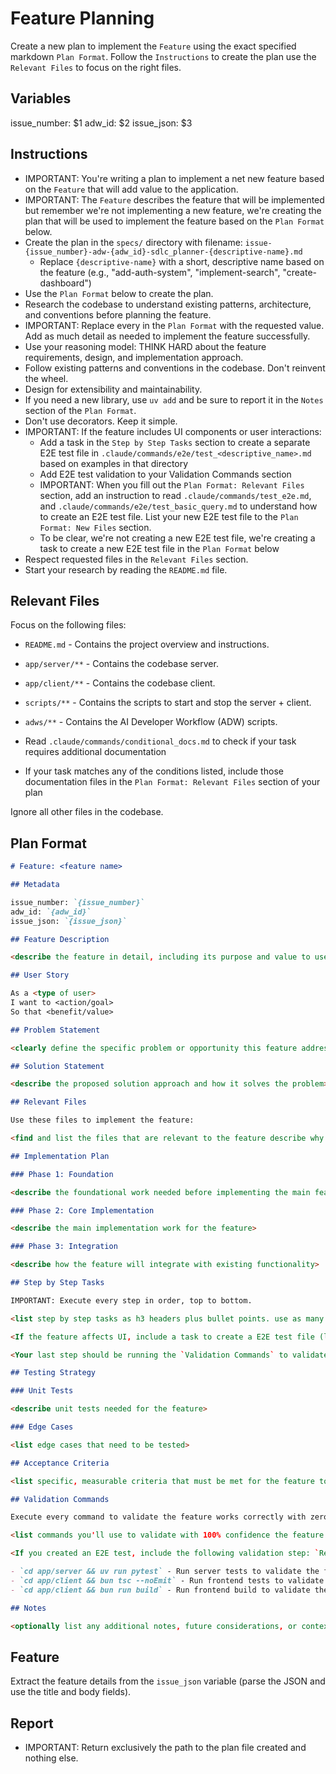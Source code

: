 # Feature Planning

Create a new plan to implement the `Feature` using the exact specified markdown `Plan Format`. Follow the `Instructions` to create the plan use the `Relevant Files` to focus on the right files.

## Variables

issue_number: $1
adw_id: $2
issue_json: $3

## Instructions

- IMPORTANT: You're writing a plan to implement a net new feature based on the `Feature` that will add value to the application.
- IMPORTANT: The `Feature` describes the feature that will be implemented but remember we're not implementing a new feature, we're creating the plan that will be used to implement the feature based on the `Plan Format` below.
- Create the plan in the `specs/` directory with filename: `issue-{issue_number}-adw-{adw_id}-sdlc_planner-{descriptive-name}.md`
  - Replace `{descriptive-name}` with a short, descriptive name based on the feature (e.g., "add-auth-system", "implement-search", "create-dashboard")
- Use the `Plan Format` below to create the plan.
- Research the codebase to understand existing patterns, architecture, and conventions before planning the feature.
- IMPORTANT: Replace every <placeholder> in the `Plan Format` with the requested value. Add as much detail as needed to implement the feature successfully.
- Use your reasoning model: THINK HARD about the feature requirements, design, and implementation approach.
- Follow existing patterns and conventions in the codebase. Don't reinvent the wheel.
- Design for extensibility and maintainability.
- If you need a new library, use `uv add` and be sure to report it in the `Notes` section of the `Plan Format`.
- Don't use decorators. Keep it simple.
- IMPORTANT: If the feature includes UI components or user interactions:
  - Add a task in the `Step by Step Tasks` section to create a separate E2E test file in `.claude/commands/e2e/test_<descriptive_name>.md` based on examples in that directory
  - Add E2E test validation to your Validation Commands section
  - IMPORTANT: When you fill out the `Plan Format: Relevant Files` section, add an instruction to read `.claude/commands/test_e2e.md`, and `.claude/commands/e2e/test_basic_query.md` to understand how to create an E2E test file. List your new E2E test file to the `Plan Format: New Files` section.
  - To be clear, we're not creating a new E2E test file, we're creating a task to create a new E2E test file in the `Plan Format` below
- Respect requested files in the `Relevant Files` section.
- Start your research by reading the `README.md` file.

## Relevant Files

Focus on the following files:

- `README.md` - Contains the project overview and instructions.
- `app/server/**` - Contains the codebase server.
- `app/client/**` - Contains the codebase client.
- `scripts/**` - Contains the scripts to start and stop the server + client.
- `adws/**` - Contains the AI Developer Workflow (ADW) scripts.

- Read `.claude/commands/conditional_docs.md` to check if your task requires additional documentation
- If your task matches any of the conditions listed, include those documentation files in the `Plan Format: Relevant Files` section of your plan

Ignore all other files in the codebase.

## Plan Format

```md
# Feature: <feature name>

## Metadata

issue_number: `{issue_number}`
adw_id: `{adw_id}`
issue_json: `{issue_json}`

## Feature Description

<describe the feature in detail, including its purpose and value to users>

## User Story

As a <type of user>
I want to <action/goal>
So that <benefit/value>

## Problem Statement

<clearly define the specific problem or opportunity this feature addresses>

## Solution Statement

<describe the proposed solution approach and how it solves the problem>

## Relevant Files

Use these files to implement the feature:

<find and list the files that are relevant to the feature describe why they are relevant in bullet points. If there are new files that need to be created to implement the feature, list them in an h3 'New Files' section.>

## Implementation Plan

### Phase 1: Foundation

<describe the foundational work needed before implementing the main feature>

### Phase 2: Core Implementation

<describe the main implementation work for the feature>

### Phase 3: Integration

<describe how the feature will integrate with existing functionality>

## Step by Step Tasks

IMPORTANT: Execute every step in order, top to bottom.

<list step by step tasks as h3 headers plus bullet points. use as many h3 headers as needed to implement the feature. Order matters, start with the foundational shared changes required then move on to the specific implementation. Include creating tests throughout the implementation process.>

<If the feature affects UI, include a task to create a E2E test file (like `.claude/commands/e2e/test_basic_query.md` and `.claude/commands/e2e/test_complex_query.md`) as one of your early tasks. That e2e test should validate the feature works as expected, be specific with the steps to demonstrate the new functionality. We want the minimal set of steps to validate the feature works as expected and screen shots to prove it if possible.>

<Your last step should be running the `Validation Commands` to validate the feature works correctly with zero regressions.>

## Testing Strategy

### Unit Tests

<describe unit tests needed for the feature>

### Edge Cases

<list edge cases that need to be tested>

## Acceptance Criteria

<list specific, measurable criteria that must be met for the feature to be considered complete>

## Validation Commands

Execute every command to validate the feature works correctly with zero regressions.

<list commands you'll use to validate with 100% confidence the feature is implemented correctly with zero regressions. every command must execute without errors so be specific about what you want to run to validate the feature works as expected. Include commands to test the feature end-to-end.>

<If you created an E2E test, include the following validation step: `Read .claude/commands/test_e2e.md`, then read and execute your new E2E `.claude/commands/e2e/test_<descriptive_name>.md` test file to validate this functionality works.>

- `cd app/server && uv run pytest` - Run server tests to validate the feature works with zero regressions
- `cd app/client && bun tsc --noEmit` - Run frontend tests to validate the feature works with zero regressions
- `cd app/client && bun run build` - Run frontend build to validate the feature works with zero regressions

## Notes

<optionally list any additional notes, future considerations, or context that are relevant to the feature that will be helpful to the developer>
```

## Feature

Extract the feature details from the `issue_json` variable (parse the JSON and use the title and body fields).

## Report

- IMPORTANT: Return exclusively the path to the plan file created and nothing else.
